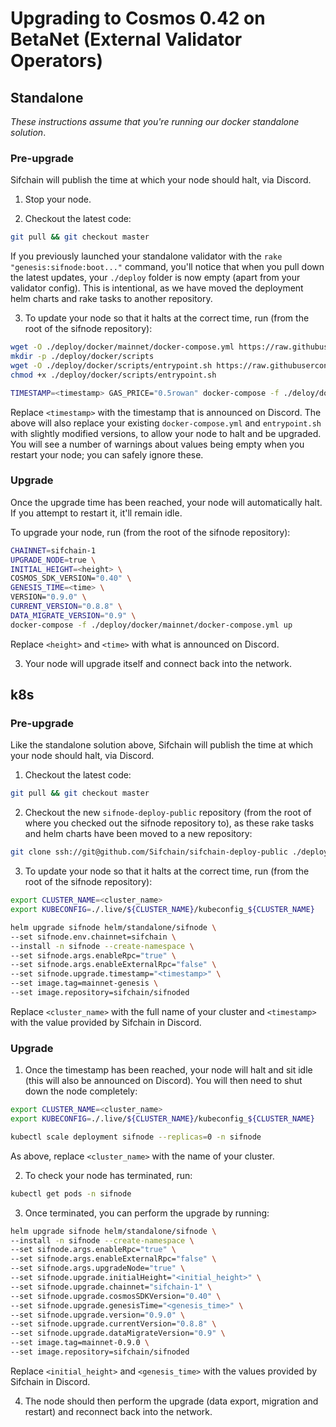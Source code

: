 # Upgrading to Cosmos 0.42 on BetaNet (External Validator Operators)

## Standalone

_These instructions assume that you're running our docker standalone solution_.

### Pre-upgrade

Sifchain will publish the time at which your node should halt, via Discord. 

1. Stop your node.

2. Checkout the latest code:

```bash
git pull && git checkout master
```

If you previously launched your standalone validator with the `rake "genesis:sifnode:boot..."` command, you'll notice that when you pull down the latest updates, your `./deploy` folder is now empty (apart from your validator config). This is intentional, as we have moved the deployment helm charts and rake tasks to another repository. 

3. To update your node so that it halts at the correct time, run (from the root of the sifnode repository):

```bash
wget -O ./deploy/docker/mainnet/docker-compose.yml https://raw.githubusercontent.com/Sifchain/sifchain-deploy-public/master/docker/mainnet/docker-compose.yml
mkdir -p ./deploy/docker/scripts
wget -O ./deploy/docker/scripts/entrypoint.sh https://raw.githubusercontent.com/Sifchain/sifchain-deploy-public/master/docker/scripts/entrypoint.sh
chmod +x ./deploy/docker/scripts/entrypoint.sh

TIMESTAMP=<timestamp> GAS_PRICE="0.5rowan" docker-compose -f ./deloy/docker/mainnet/docker-compose.yml up
```

Replace `<timestamp>` with the timestamp that is announced on Discord. The above will also replace your existing `docker-compose.yml` and `entrypoint.sh` with slightly modified versions, to allow your node to halt and be upgraded. You will see a number of warnings about values being empty when you restart your node; you can safely ignore these.

### Upgrade

Once the upgrade time has been reached, your node will automatically halt. If you attempt to restart it, it'll remain idle.

To upgrade your node, run (from the root of the sifnode repository):

```bash
CHAINNET=sifchain-1
UPGRADE_NODE=true \
INITIAL_HEIGHT=<height> \
COSMOS_SDK_VERSION="0.40" \
GENESIS_TIME=<time> \
VERSION="0.9.0" \
CURRENT_VERSION="0.8.8" \
DATA_MIGRATE_VERSION="0.9" \
docker-compose -f ./deploy/docker/mainnet/docker-compose.yml up
```

Replace `<height>` and `<time>` with what is announced on Discord.

3. Your node will upgrade itself and connect back into the network.

## k8s

### Pre-upgrade

Like the standalone solution above, Sifchain will publish the time at which your node should halt, via Discord. 

1. Checkout the latest code:

```bash
git pull && git checkout master
```

2. Checkout the new `sifnode-deploy-public` repository (from the root of where you checked out the sifnode repository to), as these rake tasks and helm charts have been moved to a new repository:

```bash
git clone ssh://git@github.com/Sifchain/sifchain-deploy-public ./deploy
```

3. To update your node so that it halts at the correct time, run (from the root of the sifnode repository):

```bash
export CLUSTER_NAME=<cluster_name>
export KUBECONFIG=./.live/${CLUSTER_NAME}/kubeconfig_${CLUSTER_NAME}

helm upgrade sifnode helm/standalone/sifnode \
--set sifnode.env.chainnet=sifchain \
--install -n sifnode --create-namespace \
--set sifnode.args.enableRpc="true" \
--set sifnode.args.enableExternalRpc="false" \
--set sifnode.upgrade.timestamp="<timestamp>" \
--set image.tag=mainnet-genesis \
--set image.repository=sifchain/sifnoded
```

Replace `<cluster_name>` with the full name of your cluster and `<timestamp>` with the value provided by Sifchain in Discord.

### Upgrade

1. Once the timestamp has been reached, your node will halt and sit idle (this will also be announced on Discord). You will then need to shut down the node completely:

```bash
export CLUSTER_NAME=<cluster_name>
export KUBECONFIG=./.live/${CLUSTER_NAME}/kubeconfig_${CLUSTER_NAME}

kubectl scale deployment sifnode --replicas=0 -n sifnode
```

As above, replace `<cluster_name>` with the name of your cluster.

2. To check your node has terminated, run:

```bash
kubectl get pods -n sifnode
```

3. Once terminated, you can perform the upgrade by running:

```bash
helm upgrade sifnode helm/standalone/sifnode \
--install -n sifnode --create-namespace \
--set sifnode.args.enableRpc="true" \
--set sifnode.args.enableExternalRpc="false" \
--set sifnode.args.upgradeNode="true" \
--set sifnode.upgrade.initialHeight="<initial_height>" \
--set sifnode.upgrade.chainnet="sifchain-1" \
--set sifnode.upgrade.cosmosSDKVersion="0.40" \
--set sifnode.upgrade.genesisTime="<genesis_time>" \
--set sifnode.upgrade.version="0.9.0" \
--set sifnode.upgrade.currentVersion="0.8.8" \
--set sifnode.upgrade.dataMigrateVersion="0.9" \
--set image.tag=mainnet-0.9.0 \
--set image.repository=sifchain/sifnoded
```

Replace `<initial_height>` and `<genesis_time>` with the values provided by Sifchain in Discord.

4. The node should then perform the upgrade (data export, migration and restart) and reconnect back into the network.
